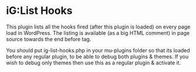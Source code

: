 iG:List Hooks
=============

This plugin lists all the hooks fired (after this plugin is loaded) on every page load in WordPress. The listing is available (as a big HTML comment) in page source towards the end before </body> tag.

You should put ig-list-hooks.php in your mu-plugins folder so that its loaded before any regular plugin, to be able to debug both plugins & themes. If you wish to debug only themes then use this as a regular plugin & activate it.
